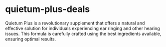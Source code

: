 # quietum-plus-deals
Quietum Plus is a revolutionary supplement that offers a natural and effective solution for individuals experiencing ear ringing and other hearing issues. This formula is carefully crafted using the best ingredients available, ensuring optimal results.
